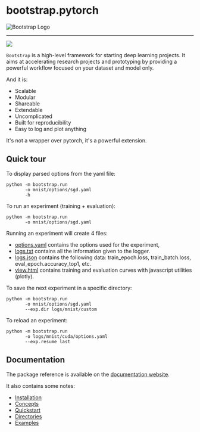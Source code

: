 # bootstrap.pytorch

![Bootstrap Logo](https://github.com/Cadene/bootstrap.pytorch/blob/master/docs/source/_static/img/bootstrap-logo-dark.png)

--------------------------------------------------------------------------------

<a href="https://travis-ci.org/Cadene/bootstrap.pytorch"><img src="https://api.travis-ci.org/Cadene/bootstrap.pytorch.svg?branch=master"/></a>

`Bootstrap` is a high-level framework for starting deep learning projects.
It aims at accelerating research projects and prototyping by providing a powerful workflow focused on your dataset and model only.

And it is:

- Scalable
- Modular
- Shareable
- Extendable
- Uncomplicated
- Built for reproducibility
- Easy to log and plot anything

It's not a wrapper over pytorch, it's a powerful extension.

## Quick tour

To display parsed options from the yaml file:
```
python -m bootstrap.run
       -o mnist/options/sgd.yaml
       -h
```

To run an experiment (training + evaluation):
```
python -m bootstrap.run
       -o mnist/options/sgd.yaml
```

Running an experiment will create 4 files:

- [options.yaml](https://github.com/Cadene/bootstrap.pytorch/blob/master/logs/mnist/sgd/options.yaml) contains the options used for the experiment,
- [logs.txt](https://github.com/Cadene/bootstrap.pytorch/blob/master/logs/mnist/sgd/logs.txt) contains all the information given to the logger.
- [logs.json](https://github.com/Cadene/bootstrap.pytorch/blob/master/logs/mnist/sgd/logs.json) contains the following data: train_epoch.loss, train_batch.loss, eval_epoch.accuracy_top1, etc.
- <a href="https://rawgit.com/Cadene/bootstrap.pytorch/master/logs/mnist/sgd/view.html">view.html</a> contains training and evaluation curves with javascript utilities (plotly).


To save the next experiment in a specific directory:
```
python -m bootstrap.run
       -o mnist/options/sgd.yaml
       --exp.dir logs/mnist/custom
```

To reload an experiment:
```
python -m bootstrap.run
       -o logs/mnist/cuda/options.yaml
       --exp.resume last
```


## Documentation

The package reference is available on the [documentation website](http://remicadene.com/bootstrap).

It also contains some notes:

- [Installation](http://remicadene.com/bootstrap/#installation)
- [Concepts](http://remicadene.com/bootstrap/concepts.html)
- [Quickstart](http://remicadene.com/bootstrap/quickstart.html)
- [Directories](http://remicadene.com/bootstrap/directories.html)
- [Examples](http://remicadene.com/bootstrap/examples.html)

